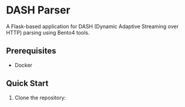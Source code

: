 # DASH Parser

A Flask-based application for DASH (Dynamic Adaptive Streaming over HTTP) parsing using Bento4 tools.

## Prerequisites

- Docker

## Quick Start

1. Clone the repository: 